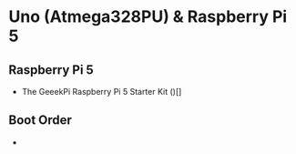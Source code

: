 # Uno (Atmega328PU) & Raspberry Pi 5

## Raspberry Pi 5
- The GeeekPi Raspberry Pi 5 Starter Kit ()[]

## Boot Order
- 
